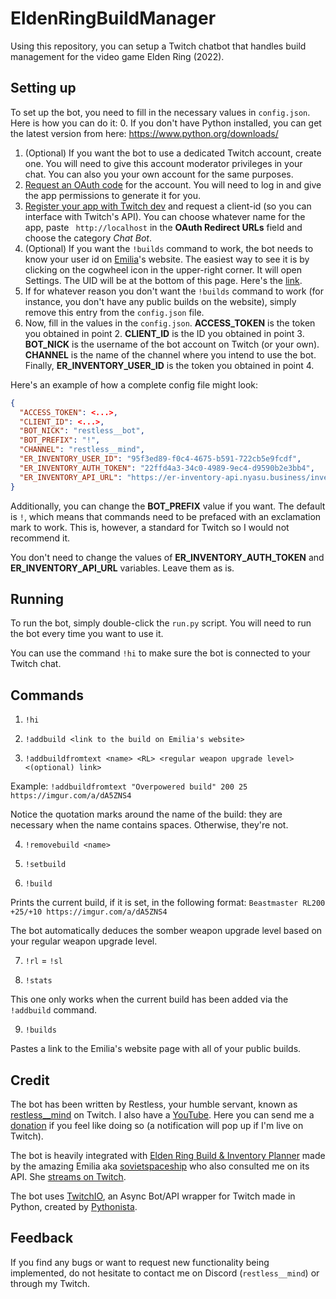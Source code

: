 # EldenRingBuildManager

Using this repository, you can setup a Twitch chatbot that handles build management for the video game Elden Ring (2022).

## Setting up

To set up the bot, you need to fill in the necessary values in `config.json`. Here is how you can do it:
0. If you don't have Python installed, you can get the latest version from here: https://www.python.org/downloads/
1. (Optional) If you want the bot to use a dedicated Twitch account, create one. You will need to give this account moderator privileges in your chat. You can also you your own account for the same purposes.
2. [Request an OAuth code](https://twitchapps.com/tmi/) for the account. You will need to log in and give the app permissions to generate it for you.
3. [Register your app with Twitch dev](https://dev.twitch.tv/console/apps/create) and request a client-id (so you can interface with Twitch's API). You can choose whatever name for the app, paste ` http://localhost` in the **OAuth Redirect URLs** field and choose the category _Chat Bot_.
4. (Optional) If you want the `!builds` command to work, the bot needs to know your user id on [Emilia](https://github.com/sovietspaceship)'s website. The easiest way to see it is by clicking on the cogwheel icon in the upper-right corner. It will open Settings. The UID will be at the bottom of this page. Here's the [link](https://er-inventory.nyasu.business/settings).
5. If for whatever reason you don't want the `!builds` command to work (for instance, you don't have any public builds on the website), simply remove this entry from the `config.json` file.
5. Now, fill in the values in the `config.json`. **ACCESS_TOKEN** is the token you obtained in point 2. **CLIENT_ID** is the ID you obtained in point 3. **BOT_NICK** is the username of the bot account on Twitch (or your own). **CHANNEL** is the name of the channel where you intend to use the bot. Finally, **ER_INVENTORY_USER_ID** is the token you obtained in point 4.

Here's an example of how a complete config file might look:
```json
{
  "ACCESS_TOKEN": <...>,
  "CLIENT_ID": <...>,
  "BOT_NICK": "restless__bot",
  "BOT_PREFIX": "!",
  "CHANNEL": "restless__mind",
  "ER_INVENTORY_USER_ID": "95f3ed89-f0c4-4675-b591-722cb5e9fcdf",
  "ER_INVENTORY_AUTH_TOKEN": "22ffd4a3-34c0-4989-9ec4-d9590b2e3bb4",
  "ER_INVENTORY_API_URL": "https://er-inventory-api.nyasu.business/inventories"
}
```

Additionally, you can change the **BOT_PREFIX** value if you want. The default is `!`, which means that commands need to be prefaced with an exclamation mark to work. This is, however, a standard for Twitch so I would not recommend it.

You don't need to change the values of **ER_INVENTORY_AUTH_TOKEN** and **ER_INVENTORY_API_URL** variables. Leave them as is.

## Running
To run the bot, simply double-click the `run.py` script. You will need to run the bot every time you want to use it.

You can use the command `!hi` to make sure the bot is connected to your Twitch chat.

## Commands

1. `!hi`


2. `!addbuild <link to the build on Emilia's website>`


3. `!addbuildfromtext <name> <RL> <regular weapon upgrade level> <(optional) link>`

Example: `!addbuildfromtext "Overpowered build" 200 25 https://imgur.com/a/dA5ZNS4`

Notice the quotation marks around the name of the build: they are necessary when the name contains spaces. Otherwise, they're not.

4. `!removebuild <name>`


5. `!setbuild`


6. `!build`

Prints the current build, if it is set, in the following format: `Beastmaster RL200 +25/+10 https://imgur.com/a/dA5ZNS4`

The bot automatically deduces the somber weapon upgrade level based on your regular weapon upgrade level.

7. `!rl` = `!sl`


8. `!stats`

This one only works when the current build has been added via the `!addbuild` command.

9. `!builds`

Pastes a link to the Emilia's website page with all of your public builds.


## Credit
The bot has been written by Restless, your humble servant, known as [restless__mind](https://www.twitch.tv/restless__mind) on Twitch. I also have a [YouTube](https://www.youtube.com/channel/UCgl8Ce_MBxeHVEmRyZtRuew). Here you can send me a [donation](https://www.donationalerts.com/r/restless__mind) if you feel like doing so (a notification will pop up if I'm live on Twitch).

The bot is heavily integrated with [Elden Ring Build & Inventory Planner](https://er-inventory.nyasu.business/) made by the amazing Emilia aka [sovietspaceship](https://github.com/sovietspaceship) who also consulted me on its API. She [streams on Twitch](https://www.twitch.tv/sovietspaceship).

The bot uses [TwitchIO](https://github.com/PythonistaGuild/TwitchIO/tree/master), an Async Bot/API wrapper for Twitch made in Python, created by [Pythonista](https://github.com/PythonistaGuild).

## Feedback

If you find any bugs or want to request new functionality being implemented, do not hesitate to contact me on Discord (`restless__mind`) or through my Twitch.
